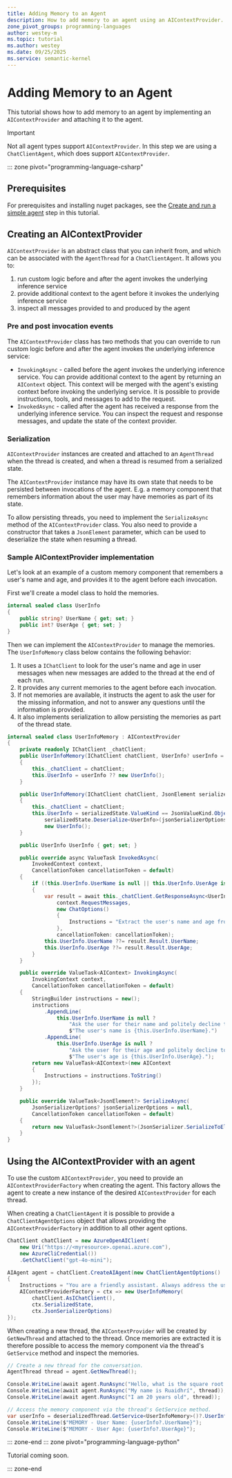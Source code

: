 ```yaml
---
title: Adding Memory to an Agent
description: How to add memory to an agent using an AIContextProvider.
zone_pivot_groups: programming-languages
author: westey-m
ms.topic: tutorial
ms.author: westey
ms.date: 09/25/2025
ms.service: semantic-kernel
---
```


# Adding Memory to an Agent

This tutorial shows how to add memory to an agent by implementing an `AIContextProvider` and attaching it to the agent.

> [!IMPORTANT]
> Not all agent types support `AIContextProvider`. In this step we are using a `ChatClientAgent`, which does support `AIContextProvider`.

::: zone pivot="programming-language-csharp"

## Prerequisites

For prerequisites and installing nuget packages, see the [Create and run a simple agent](../run-agent.md) step in this tutorial.

## Creating an AIContextProvider

`AIContextProvider` is an abstract class that you can inherit from, and which can be associated with the `AgentThread` for a `ChatClientAgent`.
It allows you to:

1. run custom logic before and after the agent invokes the underlying inference service
1. provide additional context to the agent before it invokes the underlying inference service
1. inspect all messages provided to and produced by the agent

### Pre and post invocation events

The `AIContextProvider` class has two methods that you can override to run custom logic before and after the agent invokes the underlying inference service:

- `InvokingAsync` - called before the agent invokes the underlying inference service. You can provide additional context to the agent by returning an `AIContext` object. This context will be merged with the agent's existing context before invoking the underlying service. It is possible to provide instructions, tools, and messages to add to the request.
- `InvokedAsync` - called after the agent has received a response from the underlying inference service. You can inspect the request and response messages, and update the state of the context provider.

### Serialization

`AIContextProvider` instances are created and attached to an `AgentThread` when the thread is created, and when a thread is resumed from a serialized state.

The `AIContextProvider` instance may have its own state that needs to be persisted between invocations of the agent. E.g. a memory component that remembers information about the user may have memories as part of its state.

To allow persisting threads, you need to implement the `SerializeAsync` method of the `AIContextProvider` class. You also need to provide a constructor that takes a `JsonElement` parameter, which can be used to deserialize the state when resuming a thread.

### Sample AIContextProvider implementation

Let's look at an example of a custom memory component that remembers a user's name and age, and provides it to the agent before each invocation.

First we'll create a model class to hold the memories.

```csharp
internal sealed class UserInfo
{
    public string? UserName { get; set; }
    public int? UserAge { get; set; }
}
```

Then we can implement the `AIContextProvider` to manage the memories.
The `UserInfoMemory` class below contains the following behavior:

1. It uses a `IChatClient` to look for the user's name and age in user messages when new messages are added to the thread at the end of each run.
1. It provides any current memories to the agent before each invocation.
1. If not memories are available, it instructs the agent to ask the user for the missing information, and not to answer any questions until the information is provided.
1. It also implements serialization to allow persisting the memories as part of the thread state.

```csharp
internal sealed class UserInfoMemory : AIContextProvider
{
    private readonly IChatClient _chatClient;
    public UserInfoMemory(IChatClient chatClient, UserInfo? userInfo = null)
    {
        this._chatClient = chatClient;
        this.UserInfo = userInfo ?? new UserInfo();
    }

    public UserInfoMemory(IChatClient chatClient, JsonElement serializedState, JsonSerializerOptions? jsonSerializerOptions = null)
    {
        this._chatClient = chatClient;
        this.UserInfo = serializedState.ValueKind == JsonValueKind.Object ?
            serializedState.Deserialize<UserInfo>(jsonSerializerOptions)! :
            new UserInfo();
    }

    public UserInfo UserInfo { get; set; }

    public override async ValueTask InvokedAsync(
        InvokedContext context,
        CancellationToken cancellationToken = default)
    {
        if ((this.UserInfo.UserName is null || this.UserInfo.UserAge is null) && context.RequestMessages.Any(x => x.Role == ChatRole.User))
        {
            var result = await this._chatClient.GetResponseAsync<UserInfo>(
                context.RequestMessages,
                new ChatOptions()
                {
                    Instructions = "Extract the user's name and age from the message if present. If not present return nulls."
                },
                cancellationToken: cancellationToken);
            this.UserInfo.UserName ??= result.Result.UserName;
            this.UserInfo.UserAge ??= result.Result.UserAge;
        }
    }

    public override ValueTask<AIContext> InvokingAsync(
        InvokingContext context,
        CancellationToken cancellationToken = default)
    {
        StringBuilder instructions = new();
        instructions
            .AppendLine(
                this.UserInfo.UserName is null ?
                    "Ask the user for their name and politely decline to answer any questions until they provide it." :
                    $"The user's name is {this.UserInfo.UserName}.")
            .AppendLine(
                this.UserInfo.UserAge is null ?
                    "Ask the user for their age and politely decline to answer any questions until they provide it." :
                    $"The user's age is {this.UserInfo.UserAge}.");
        return new ValueTask<AIContext>(new AIContext
        {
            Instructions = instructions.ToString()
        });
    }

    public override ValueTask<JsonElement?> SerializeAsync(
        JsonSerializerOptions? jsonSerializerOptions = null,
        CancellationToken cancellationToken = default)
    {
        return new ValueTask<JsonElement?>(JsonSerializer.SerializeToElement(this.UserInfo, jsonSerializerOptions));
    }
}
```

## Using the AIContextProvider with an agent

To use the custom `AIContextProvider`, you need to provide an `AIContextProviderFactory` when creating the agent. This factory allows the agent to create a new instance of the desired `AIContextProvider` for each thread.

When creating a `ChatClientAgent` it is possible to provide a `ChatClientAgentOptions` object that allows providing the `AIContextProviderFactory` in addition to all other agent options.

```csharp
ChatClient chatClient = new AzureOpenAIClient(
    new Uri("https://<myresource>.openai.azure.com"),
    new AzureCliCredential())
    .GetChatClient("gpt-4o-mini");

AIAgent agent = chatClient.CreateAIAgent(new ChatClientAgentOptions()
{
    Instructions = "You are a friendly assistant. Always address the user by their name.",
    AIContextProviderFactory = ctx => new UserInfoMemory(
        chatClient.AsIChatClient(),
        ctx.SerializedState,
        ctx.JsonSerializerOptions)
});
```

When creating a new thread, the `AIContextProvider` will be created by `GetNewThread`
and attached to the thread. Once memories are extracted it is therefore possible to access the memory component via the thread's `GetService` method and inspect the memories.

```csharp
// Create a new thread for the conversation.
AgentThread thread = agent.GetNewThread();

Console.WriteLine(await agent.RunAsync("Hello, what is the square root of 9?", thread));
Console.WriteLine(await agent.RunAsync("My name is Ruaidhrí", thread));
Console.WriteLine(await agent.RunAsync("I am 20 years old", thread));

// Access the memory component via the thread's GetService method.
var userInfo = deserializedThread.GetService<UserInfoMemory>()?.UserInfo;
Console.WriteLine($"MEMORY - User Name: {userInfo?.UserName}");
Console.WriteLine($"MEMORY - User Age: {userInfo?.UserAge}");
```

::: zone-end
::: zone pivot="programming-language-python"

Tutorial coming soon.

::: zone-end
